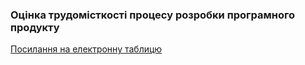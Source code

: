 ### Оцінка трудомісткості процесу розробки програмного продукту

[Посилання на електронну таблицю](https://docs.google.com/spreadsheets/d/1z3QbIYkoNYID4rpc4aNqHPXQtz9xrxTlmT5bN1Xarug/edit#gid=0)
